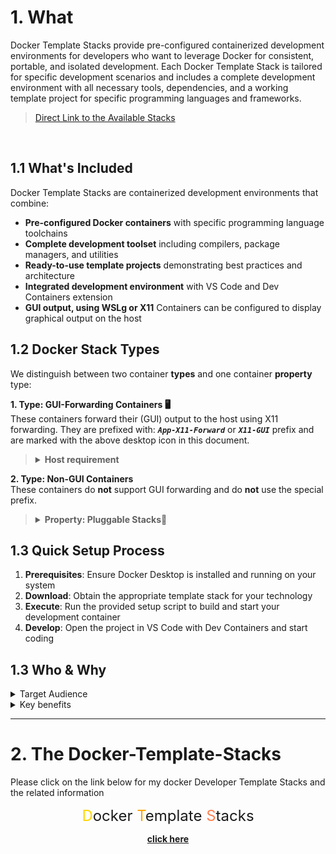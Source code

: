 
# 1. What

Docker Template Stacks provide pre-configured containerized development environments for developers who want to leverage Docker for consistent, portable, and isolated development. Each Docker Template Stack is tailored for specific development scenarios and includes a complete development environment with all necessary tools, dependencies, and a working template project for specific programming languages and frameworks.

> [Direct Link to the Available Stacks](https://nicojane.github.io/Docker-Template-Stacks-Home/index#2-the-available-stacks)

<br>

## 1.1 What's Included

Docker Template Stacks are containerized development environments that combine:

- **Pre-configured Docker containers** with specific programming language toolchains
- **Complete development toolset** including compilers, package managers, and utilities
- **Ready-to-use template projects** demonstrating best practices and architecture
- **Integrated development environment** with VS Code and Dev Containers extension
- **GUI output, using WSLg or X11**  Containers can be configured to display graphical output on the host

## 1.2 Docker Stack Types

We distinguish between two container **types** and one container **property** type:

**1. Type: GUI-Forwarding Containers 🖥️**  
These containers forward their (GUI) output to the host using X11 forwarding. They are prefixed with:  ***`App-X11-Forward`***  or ***`X11-GUI`***  prefix and are marked with the above desktop icon in this document.

><details>  
>  <summary class="clickable-summary">
>  <span  class="summary-icon"></span>
>  <b>Host requirement</b>
>  </summary>
>
>  <small> These containers require the **XLaunch** program to be installed on your Windows host.  XLaunch uses the **X11 protocol** to forward the GUI to your host.  Instructions can be found in the **How-to** document of the relevant containers. </small>
> </details>

**2. Type: Non-GUI Containers** <br>
These containers do **not** support GUI forwarding and do **not** use the special prefix.

><details>  
>  <summary class="clickable-summary">
>  <span  class="summary-icon"></span>
>  <b>Property: Pluggable Stacks🧩</b>
>  </summary>
>
>  <small> Any container type may have the **pluggable property**. A **pluggable** container includes a `docker-compose.yml` file with a **network section,** designed for easy integration with other independent stacks via a shared external Docker network. </small>  
> <small> A more detailed  **instruction** can be found [**here**](https://nicojane.github.io/Docker-Template-Stacks-Home/pluggable) (**local** [**here**](./pluggable) )</small>
>> <small> **Remark:** In hindsight, I would define **all containers** as pluggable</small>
> </details>


## 1.3 Quick Setup Process

1. **Prerequisites**: Ensure Docker Desktop is installed and running on your system
2. **Download**: Obtain the appropriate template stack for your technology
3. **Execute**: Run the provided setup script to build and start your development container
4. **Develop**: Open the project in VS Code with Dev Containers and start coding

## 1.3 Who & Why

<details>
  <summary> Target Audience
  </summary>
<br>

- **Cross-platform developers** wanting consistent environments across Windows, macOS, and Linux
- **Teams** requiring identical development environments regardless of host OS
- **Developers** starting new projects and wanting to skip initial setup
- **Students and educators** needing quick access to configured development environments
- **Anyone** who values rapid setup, portability, and completely isolated development environments

</details>

<details>
  <summary> Key benefits
  </summary>

- **Rapid Development Setup**
  - Execute a single setup script to build and configure your development container
  - Automatically provision the Docker container with all required tools and dependencies
  - Launch directly into VS Code with Dev Containers and start coding immediately
  - **Time to productivity: Minutes, not hours**

- **Completely Isolated Environment**
  - Each stack runs in its own Docker container with only relevant tools and dependencies
  - Eliminates version conflicts and dependency issues between different projects
  - Provides identical development environment across different operating systems
  - **Zero pollution of your host system**

- **Production-Ready Template Projects**
  - Start with a fully functional template application that demonstrates best practices
  - Includes proper project structure, configuration files, and Docker setup
  - Template can be immediately built, tested, and deployed using containers
  - **Skip the boilerplate and focus on your business logic**

- **True Cross-Platform Development**
  - Develop applications that run identically on Windows, macOS, and Linux
  - Test your applications in production-like containerized environments
  - Use the same development stack regardless of your host operating system
  - **One container, runs everywhere**

</details>

<hr>

# 2. The Docker-Template-Stacks

Please click on the link below for my docker Developer Template Stacks and the related information

<div style="text-align: center;">
<font size="5">   <span style="color:#FFD700" >D</span>ocker <span style="color:#FFA500" >T</span>emplate <span style="color:#FF7F50" >S</span>tacks </font>

[**click here**](https://nicojane.github.io/Docker-Template-Stacks-Home/)
</div>